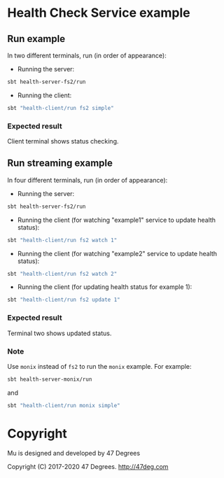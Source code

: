 # Health Check Service example

## Run example

In two different terminals, run (in order of appearance):

* Running the server:

```bash
sbt health-server-fs2/run
```

* Running the client:

```bash
sbt "health-client/run fs2 simple"
```

### Expected result
Client terminal shows status checking. 

## Run streaming example

In four different terminals, run (in order of appearance):

* Running the server:

```bash
sbt health-server-fs2/run
```

* Running the client (for watching "example1" service to update health status):

```bash
sbt "health-client/run fs2 watch 1"
```

* Running the client (for watching "example2" service to update health status):

```bash
sbt "health-client/run fs2 watch 2"
```

* Running the client (for updating health status for example 1):

```bash
sbt "health-client/run fs2 update 1"
```

### Expected result

Terminal two shows updated status. 

### Note

Use `monix` instead of `fs2` to run the `monix` example. For example:

```bash
sbt health-server-monix/run
```
and
```bash
sbt "health-client/run monix simple"
```

[comment]: # (Start Copyright)
# Copyright

Mu is designed and developed by 47 Degrees

Copyright (C) 2017-2020 47 Degrees. <http://47deg.com>

[comment]: # (End Copyright)
